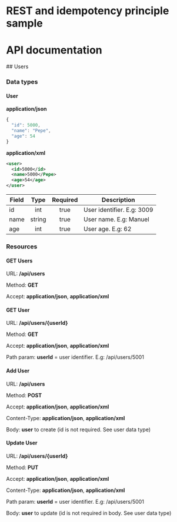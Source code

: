# REST and idempotency principle sample


# API documentation

## Users

### Data types

#### User

**application/json**

```javascript
{
  "id": 5000,
  "name": "Pepe",
  "age": 54
}
 ```
 
**application/xml**

```xml
<user>
  <id>5000</id>
  <name>5000</Pepe>
  <age>54</age>
</user>
 ```
 
| Field        | Type           | Required | Description  |
| ------------- |:-------------:|:-------------:| -----|
| id      | int | true | User identifier. E.g: 3009 |
| name     | string | true | User name. E.g: Manuel |
| age     | int | true | User age. E.g: 62 |
 
### Resources

#### GET Users

URL: **/api/users**

Method: **GET**

Accept: **application/json**, **application/xml**

#### GET User

URL: **/api/users/{userId}**

Method: **GET**

Accept: **application/json**, **application/xml**

Path param: **userId** = user identifier. E.g: /api/users/5001 

#### Add User

URL: **/api/users**

Method: **POST**

Accept: **application/json**, **application/xml**

Content-Type: **application/json**, **application/xml**

Body: **user** to create (id is not required. See user data type) 

#### Update User

URL: **/api/users/{userId}**

Method: **PUT**

Accept: **application/json**, **application/xml**

Content-Type: **application/json**, **application/xml**

Path param: **userId** = user identifier. E.g: /api/users/5001 

Body: **user** to update (id is not required in body. See user data type) 
 
